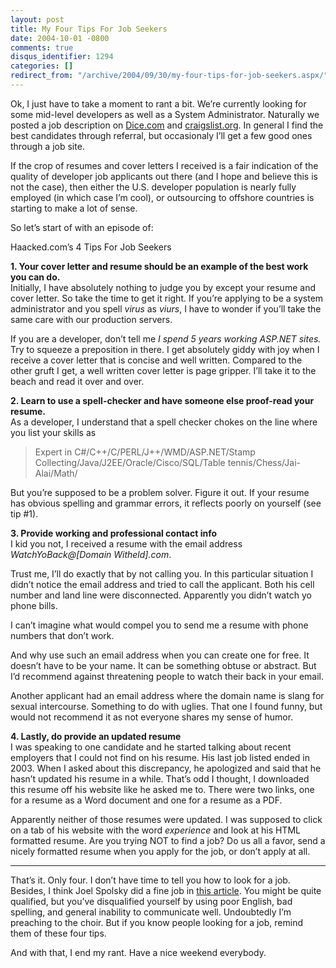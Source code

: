 ```yaml
---
layout: post
title: My Four Tips For Job Seekers
date: 2004-10-01 -0800
comments: true
disqus_identifier: 1294
categories: []
redirect_from: "/archive/2004/09/30/my-four-tips-for-job-seekers.aspx/"
---
```


Ok, I just have to take a moment to rant a bit. We’re currently looking
for some mid-level developers as well as a System Administrator.
Naturally we posted a job description on
[Dice.com](http://www.dice.com/ "Dice") and
[craigslist.org](http://www.craigslist.org/ "Craigs List"). In general I
find the best candidates through referral, but occasionaly I’ll get a
few good ones through a job site.

If the crop of resumes and cover letters I received is a fair indication
of the quality of developer job applicants out there (and I hope and
believe this is not the case), then either the U.S. developer population
is nearly fully employed (in which case I’m cool), or outsourcing to
offshore countries is starting to make a lot of sense.

So let’s start of with an episode of:

Haacked.com’s 4 Tips For Job Seekers

**1. Your cover letter and resume should be an example of the best work
you can do.** \
 Initially, I have absolutely nothing to judge you by except your resume
and cover letter. So take the time to get it right. If you’re applying
to be a system administrator and you spell *virus* as *viurs*, I have to
wonder if you’ll take the same care with our production servers.

If you are a developer, don’t tell me *I spend 5 years working ASP.NET
sites.* Try to squeeze a preposition in there. I get absolutely giddy
with joy when I receive a cover letter that is concise and well written.
Compared to the other gruft I get, a well written cover letter is page
gripper. I’ll take it to the beach and read it over and over.

**2. Learn to use a spell-checker and have someone else proof-read your
resume.** \
 As a developer, I understand that a spell checker chokes on the line
where you list your skills as

> Expert in C\#/C++/C/PERL/J++/WMD/ASP.NET/Stamp
> Collecting/Java/J2EE/Oracle/Cisco/SQL/Table
> tennis/Chess/Jai-Alai/Math/

But you’re supposed to be a problem solver. Figure it out. If your
resume has obvious spelling and grammar errors, it reflects poorly on
yourself (see tip \#1).

**3. Provide working and professional contact info**\
 I kid you not, I received a resume with the email address
*WatchYoBack@[Domain Witheld].com*.

Trust me, I’ll do exactly that by not calling you. In this particular
situation I didn’t notice the email address and tried to call the
applicant. Both his cell number and land line were disconnected.
Apparently you didn’t watch yo phone bills.

I can’t imagine what would compel you to send me a resume with phone
numbers that don’t work.

And why use such an email address when you can create one for free. It
doesn’t have to be your name. It can be something obtuse or abstract.
But I’d recommend against threatening people to watch their back in your
email.

Another applicant had an email address where the domain name is slang
for sexual intercourse. Something to do with uglies. That one I found
funny, but would not recommend it as not everyone shares my sense of
humor.

**4. Lastly, do provide an updated resume** \
 I was speaking to one candidate and he started talking about recent
employers that I could not find on his resume. His last job listed ended
in 2003. When I asked about this discrepancy, he apologized and said
that he hasn’t updated his resume in a while. That’s odd I thought, I
downloaded this resume off his website like he asked me to. There were
two links, one for a resume as a Word document and one for a resume as a
PDF.

Apparently neither of those resumes were updated. I was supposed to
click on a tab of his website with the word *experience* and look at his
HTML formatted resume. Are you trying NOT to find a job? Do us all a
favor, send a nicely formatted resume when you apply for the job, or
don’t apply at all.

* * * * *

That’s it. Only four. I don’t have time to tell you how to look for a
job. Besides, I think Joel Spolsky did a fine job in [this
article](http://www.joelonsoftware.com/articles/ResumeRead.html). You
might be quite qualified, but you’ve disqualified yourself by using poor
English, bad spelling, and general inability to communicate well.
Undoubtedly I’m preaching to the choir. But if you know people looking
for a job, remind them of these four tips.

And with that, I end my rant. Have a nice weekend everybody.

